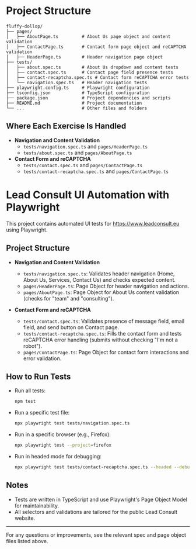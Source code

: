 # Project Structure

```
fluffy-dollop/
├── pages/
│   ├── AboutPage.ts         # About Us page object and content validation
│   ├── ContactPage.ts       # Contact form page object and reCAPTCHA validation
│   ├── HeaderPage.ts        # Header navigation page object
├── tests/
│   ├── about.spec.ts        # About Us dropdown and content tests
│   ├── contact.spec.ts      # Contact page field presence tests
│   ├── contact-recaptcha.spec.ts # Contact form reCAPTCHA error tests
│   └── navigation.spec.ts   # Header navigation tests
├── playwright.config.ts     # Playwright configuration
├── tsconfig.json            # TypeScript configuration
├── package.json             # Project dependencies and scripts
├── README.md                # Project documentation
└── ...                      # Other files and folders
```

## Where Each Exercise Is Handled

- **Navigation and Content Validation**
  - `tests/navigation.spec.ts` and `pages/HeaderPage.ts`
  - `tests/about.spec.ts` and `pages/AboutPage.ts`
- **Contact Form and reCAPTCHA**
  - `tests/contact.spec.ts` and `pages/ContactPage.ts`
  - `tests/contact-recaptcha.spec.ts` and `pages/ContactPage.ts`
# Lead Consult UI Automation with Playwright

This project contains automated UI tests for https://www.leadconsult.eu using Playwright.

## Project Structure

- **Navigation and Content Validation**
  - `tests/navigation.spec.ts`: Validates header navigation (Home, About Us, Services, Contact Us) and checks expected content.
  - `pages/HeaderPage.ts`: Page Object for header navigation and actions.
  - `pages/AboutPage.ts`: Page Object for About Us content validation (checks for "team" and "consulting").

- **Contact Form and reCAPTCHA**
  - `tests/contact.spec.ts`: Validates presence of message field, email field, and send button on Contact page.
  - `tests/contact-recaptcha.spec.ts`: Fills the contact form and tests reCAPTCHA error handling (submits without checking "I'm not a robot").
  - `pages/ContactPage.ts`: Page Object for contact form interactions and error validation.

## How to Run Tests

- Run all tests:
  ```sh
  npm test
  ```
- Run a specific test file:
  ```sh
  npx playwright test tests/navigation.spec.ts
  ```
- Run in a specific browser (e.g., Firefox):
  ```sh
  npx playwright test --project=firefox
  ```
- Run in headed mode for debugging:
  ```sh
  npx playwright test tests/contact-recaptcha.spec.ts --headed --debug
  ```

## Notes
- Tests are written in TypeScript and use Playwright's Page Object Model for maintainability.
- All selectors and validations are tailored for the public Lead Consult website.

---
For any questions or improvements, see the relevant spec and page object files listed above.
